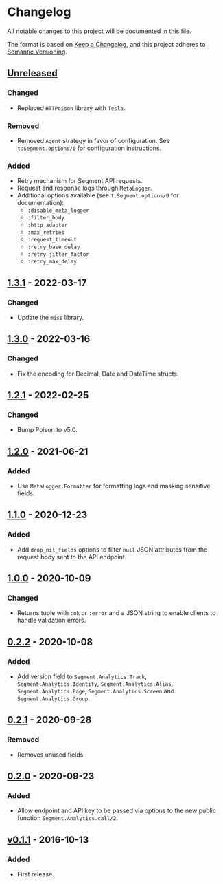 # Changelog

All notable changes to this project will be documented in this file.

The format is based on [Keep a Changelog](https://keepachangelog.com/en/1.0.0/), and this project
adheres to [Semantic Versioning](https://semver.org/spec/v2.0.0.html).

## [Unreleased]

### Changed

- Replaced `HTTPoison` library with `Tesla`.

### Removed

- Removed `Agent` strategy in favor of configuration. See `t:Segment.options/0` for configuration
  instructions.

### Added

- Retry mechanism for Segment API requests.
- Request and response logs through `MetaLogger`.
- Additional options available (see `t:Segment.options/0` for documentation):
  - `:disable_meta_logger`
  - `:filter_body`
  - `:http_adapter`
  - `:max_retries`
  - `:request_timeout`
  - `:retry_base_delay`
  - `:retry_jitter_factor`
  - `:retry_max_delay`

## [1.3.1] - 2022-03-17

### Changed

- Update the `miss` library.

## [1.3.0] - 2022-03-16

### Changed

- Fix the encoding for Decimal, Date and DateTime structs.

## [1.2.1] - 2022-02-25

### Changed

- Bump Poison to v5.0.

## [1.2.0] - 2021-06-21

### Added

- Use `MetaLogger.Formatter` for formatting logs and masking sensitive fields.

## [1.1.0] - 2020-12-23

### Added

- Add `drop_nil_fields` options to filter `null` JSON attributes from the request
  body sent to the API endpoint.

## [1.0.0] - 2020-10-09

### Changed

- Returns tuple with `:ok` or `:error` and a JSON string to enable clients
  to handle validation errors.

## [0.2.2] - 2020-10-08

### Added

- Add version field to `Segment.Analytics.Track`, `Segment.Analytics.Identify`,
  `Segment.Analytics.Alias`, `Segment.Analytics.Page`, `Segment.Analytics.Screen`
  and `Segment.Analytics.Group`.

## [0.2.1] - 2020-09-28

### Removed

- Removes unused fields.

## [0.2.0] - 2020-09-23

### Added

- Allow endpoint and API key to be passed via options to the new public function
  `Segment.Analytics.call/2`.

## [v0.1.1] - 2016-10-13

### Added

- First release.

[unreleased]: https://github.com/FindHotel/analytics-elixir/compare/1.3.1...master
[1.3.1]: https://github.com/FindHotel/analytics-elixir/compare/1.3.0...1.3.1
[1.3.0]: https://github.com/FindHotel/analytics-elixir/compare/1.2.1...1.3.0
[1.2.1]: https://github.com/FindHotel/analytics-elixir/compare/1.2.0...1.2.1
[1.2.0]: https://github.com/FindHotel/analytics-elixir/compare/1.1.0...1.2.0
[1.1.0]: https://github.com/FindHotel/analytics-elixir/compare/1.0.0...1.1.0
[1.0.0]: https://github.com/FindHotel/analytics-elixir/compare/0.2.2...1.0.0
[0.2.2]: https://github.com/FindHotel/analytics-elixir/compare/0.2.1...0.2.2
[0.2.1]: https://github.com/FindHotel/analytics-elixir/compare/0.2.0...0.2.1
[0.2.0]: https://github.com/FindHotel/analytics-elixir/compare/v0.1.1...0.2.0
[v0.1.1]: https://github.com/FindHotel/analytics-elixir/releases/tag/v0.1.1
